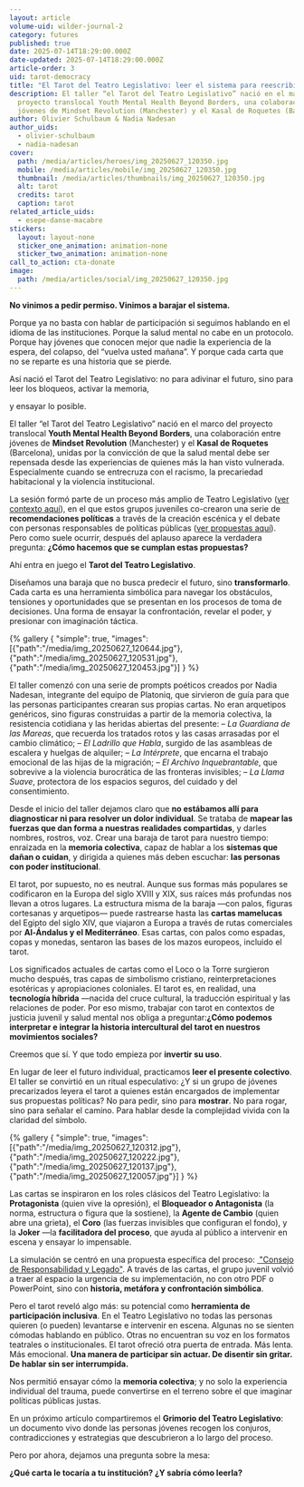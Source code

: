 ```yaml
---
layout: article
volume-uid: wilder-journal-2
category: futures
published: true
date: 2025-07-14T18:29:00.000Z
date-updated: 2025-07-14T18:29:00.000Z
article-order: 3
uid: tarot-democracy
title: "El Tarot del Teatro Legislativo: leer el sistema para reescribir el futuro"
description: El taller “el Tarot del Teatro Legislativo” nació en el marco del
  proyecto translocal Youth Mental Health Beyond Borders, una colaboración entre
  jóvenes de Mindset Revolution (Manchester) y el Kasal de Roquetes (Barcelona)
author: Olivier Schulbaum & Nadia Nadesan
author_uids:
  - olivier-schulbaum
  - nadia-nadesan
cover:
  path: /media/articles/heroes/img_20250627_120350.jpg
  mobile: /media/articles/mobile/img_20250627_120350.jpg
  thumbnail: /media/articles/thumbnails/img_20250627_120350.jpg
  alt: tarot
  credits: tarot
  caption: tarot
related_article_uids:
  - esepe-danse-macabre
stickers:
  layout: layout-none
  sticker_one_animation: animation-none
  sticker_two_animation: animation-none
call_to_action: cta-donate
image:
  path: /media/articles/social/img_20250627_120350.jpg
---
```

**No vinimos a pedir permiso.
Vinimos a barajar el sistema.**

Porque ya no basta con hablar de participación si seguimos hablando en el idioma de las instituciones.
Porque la salud mental no cabe en un protocolo.
Porque hay jóvenes que conocen mejor que nadie la experiencia de la espera, del colapso, del “vuelva usted mañana”.
Y porque cada carta que no se reparte es una historia que se pierde.

Así nació el Tarot del Teatro Legislativo:
no para adivinar el futuro,
sino para leer los bloqueos,
activar la memoria,

y ensayar lo posible.

El taller “el Tarot del Teatro Legislativo” nació en el marco del proyecto translocal **Youth Mental Health Beyond Borders**, una colaboración entre jóvenes de **Mindset Revolution** (Manchester) y el **Kasal de Roquetes** (Barcelona), unidas por la convicción de que la salud mental debe ser repensada desde las experiencias de quienes más la han visto vulnerada. Especialmente cuando se entrecruza con el racismo, la precariedad habitacional y la violencia institucional.

La sesión formó parte de un proceso más amplio de Teatro Legislativo ([ver contexto aquí](https://openspaces.platoniq.net/conferences/MRLT/f/512/posts/110)), en el que estos grupos juveniles co-crearon una serie de **recomendaciones políticas** a través de la creación escénica y el debate con personas responsables de políticas públicas ([ver propuestas aquí](https://openspaces.platoniq.net/conferences/MRLT/f/512/posts/112)). Pero como suele ocurrir, después del aplauso aparece la verdadera pregunta:
**¿Cómo hacemos que se cumplan estas propuestas?**

Ahí entra en juego el **Tarot del Teatro Legislativo**.

Diseñamos una baraja que no busca predecir el futuro, sino **transformarlo**. Cada carta es una herramienta simbólica para navegar los obstáculos, tensiones y oportunidades que se presentan en los procesos de toma de decisiones. Una forma de ensayar la confrontación, revelar el poder, y presionar con imaginación táctica.

{% gallery { "simple": true, "images": [{"path":"/media/img_20250627_120644.jpg"},{"path":"/media/img_20250627_120531.jpg"},{"path":"/media/img_20250627_120453.jpg"}] } %}

El taller comenzó con una serie de prompts poéticos creados por Nadia Nadesan, integrante del equipo de Platoniq, que sirvieron de guía para que las personas participantes crearan sus propias cartas. No eran arquetipos genéricos, sino figuras construidas a partir de la memoria colectiva, la resistencia cotidiana y las heridas abiertas del presente:
 – *La Guardiana de las Mareas*, que recuerda los tratados rotos y las casas arrasadas por el cambio climático;
 – *El Ladrillo que Habla*, surgido de las asambleas de escalera y huelgas de alquiler;
 – *La Intérprete*, que encarna el trabajo emocional de las hijas de la migración;
 – *El Archivo Inquebrantable*, que sobrevive a la violencia burocrática de las fronteras invisibles;
 – *La Llama Suave*, protectora de los espacios seguros, del cuidado y del consentimiento.

Desde el inicio del taller dejamos claro que **no estábamos allí para diagnosticar ni para resolver un dolor individual**. Se trataba de **mapear las fuerzas que dan forma a nuestras realidades compartidas**, y darles nombres, rostros, voz. Crear una baraja de tarot para nuestro tiempo:
 enraizada en la **memoria colectiva**,
 capaz de hablar a los **sistemas que dañan o cuidan**,
 y dirigida a quienes más deben escuchar: **las personas con poder institucional**.

El tarot, por supuesto, no es neutral. Aunque sus formas más populares se codificaron en la Europa del siglo XVIII y XIX, sus raíces más profundas nos llevan a otros lugares. La estructura misma de la baraja —con palos, figuras cortesanas y arquetipos— puede rastrearse hasta las **cartas mamelucas** del Egipto del siglo XIV, que viajaron a Europa a través de rutas comerciales por **Al-Ándalus y el Mediterráneo**. Esas cartas, con palos como espadas, copas y monedas, sentaron las bases de los mazos europeos, incluido el tarot.

Los significados actuales de cartas como el Loco o la Torre surgieron mucho después, tras capas de simbolismo cristiano, reinterpretaciones esotéricas y apropiaciones coloniales. El tarot es, en realidad, una **tecnología híbrida** —nacida del cruce cultural, la traducción espiritual y las relaciones de poder. Por eso mismo, trabajar con tarot en contextos de justicia juvenil y salud mental nos obliga a preguntar:**¿Cómo podemos interpretar e integrar la historia intercultural del tarot en nuestros movimientos sociales?**

Creemos que sí. Y que todo empieza por **invertir su uso**.

En lugar de leer el futuro individual, practicamos **leer el presente colectivo**. El taller se convirtió en un ritual especulativo: ¿Y si un grupo de jóvenes precarizados leyera el tarot a quienes están encargados de implementar sus propuestas políticas? No para pedir, sino para **mostrar**. No para rogar, sino para señalar el camino. Para hablar desde la complejidad vivida con la claridad del símbolo.

{% gallery { "simple": true, "images": [{"path":"/media/img_20250627_120312.jpg"},{"path":"/media/img_20250627_120222.jpg"},{"path":"/media/img_20250627_120137.jpg"},{"path":"/media/img_20250627_120057.jpg"}] } %}

Las cartas se inspiraron en los roles clásicos del Teatro Legislativo: la **Protagonista** (quien vive la opresión), el **Bloqueador o Antagonista** (la norma, estructura o figura que la sostiene), la **Agente de Cambio** (quien abre una grieta), el **Coro** (las fuerzas invisibles que configuran el fondo), y la **Joker** —la **facilitadora del proceso**, que ayuda al público a intervenir en escena y ensayar lo impensable.

La simulación se centró en una propuesta específica del proceso: [ "Consejo de Responsabilidad y Legado"](https://openspaces.platoniq.net/conferences/MRLT/f/508/proposals/1240). A través de las cartas, el grupo juvenil volvió a traer al espacio la urgencia de su implementación, no con otro PDF o PowerPoint, sino con **historia, metáfora y confrontación simbólica**.

Pero el tarot reveló algo más: su potencial como **herramienta de participación inclusiva**. En el Teatro Legislativo no todas las personas quieren (o pueden) levantarse e intervenir en escena. Algunas no se sienten cómodas hablando en público. Otras no encuentran su voz en los formatos teatrales o institucionales.
El tarot ofreció otra puerta de entrada. Más lenta. Más emocional.
**Una manera de participar sin actuar.
De disentir sin gritar.
De hablar sin ser interrumpida.**

Nos permitió ensayar cómo la **memoria colectiva**; y no solo la experiencia individual del trauma, puede convertirse en el terreno sobre el que imaginar políticas públicas justas.

En un próximo artículo compartiremos el **Grimorio del Teatro Legislativo**: un documento vivo donde las personas jóvenes recogen los conjuros, contradicciones y estrategias que descubrieron a lo largo del proceso.

Pero por ahora, dejamos una pregunta sobre la mesa:

**¿Qué carta le tocaría a tu institución?
¿Y sabría cómo leerla?**
